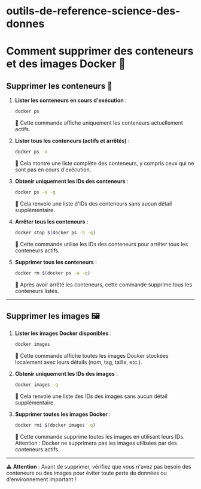 # outils-de-reference-science-des-donnes
# Comment supprimer des conteneurs et des images Docker 🚀

## Supprimer les conteneurs 🛑

1. **Lister les conteneurs en cours d'exécution** :
   ```bash
   docker ps
   ```
   📝 Cette commande affiche uniquement les conteneurs actuellement actifs.

2. **Lister tous les conteneurs (actifs et arrêtés)** :
   ```bash
   docker ps -a
   ```
   📝 Cela montre une liste complète des conteneurs, y compris ceux qui ne sont pas en cours d'exécution.

3. **Obtenir uniquement les IDs des conteneurs** :
   ```bash
   docker ps -a -q
   ```
   📝 Cela renvoie une liste d'IDs des conteneurs sans aucun détail supplémentaire.

4. **Arrêter tous les conteneurs** :
   ```bash
   docker stop $(docker ps -a -q)
   ```
   📝 Cette commande utilise les IDs des conteneurs pour arrêter tous les conteneurs actifs.

5. **Supprimer tous les conteneurs** :
   ```bash
   docker rm $(docker ps -a -q)
   ```
   📝 Après avoir arrêté les conteneurs, cette commande supprime tous les conteneurs listés.

---

## Supprimer les images 🖼️

1. **Lister les images Docker disponibles** :
   ```bash
   docker images
   ```
   📝 Cette commande affiche toutes les images Docker stockées localement avec leurs détails (nom, tag, taille, etc.).

2. **Obtenir uniquement les IDs des images** :
   ```bash
   docker images -q
   ```
   📝 Cela renvoie une liste des IDs des images sans aucun détail supplémentaire.

3. **Supprimer toutes les images Docker** :
   ```bash
   docker rmi $(docker images -q)
   ```
   📝 Cette commande supprime toutes les images en utilisant leurs IDs. Attention : Docker ne supprimera pas les images utilisées par des conteneurs actifs.

---

⚠️ **Attention** : Avant de supprimer, vérifiez que vous n'avez pas besoin des conteneurs ou des images pour éviter toute perte de données ou d'environnement important !
